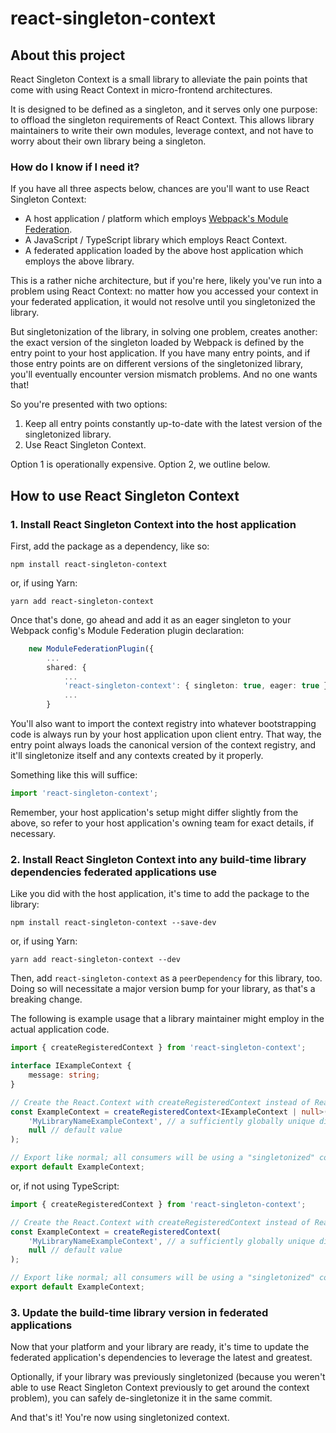 # react-singleton-context

## About this project

React Singleton Context is a small library to alleviate the pain points that come with using React Context in micro-frontend architectures.

It is designed to be defined as a singleton, and it serves only one purpose: to offload the singleton requirements of React Context. This allows library maintainers to write their own modules, leverage context, and not have to worry about their own library being a singleton.

### How do I know if I need it?

If you have all three aspects below, chances are you'll want to use React Singleton Context:

-   A host application / platform which employs [Webpack's Module Federation](https://webpack.js.org/concepts/module-federation/).
-   A JavaScript / TypeScript library which employs React Context.
-   A federated application loaded by the above host application which employs the above library.

This is a rather niche architecture, but if you're here, likely you've run into a problem using React Context: no matter how you accessed your context in your federated application, it would not resolve until you singletonized the library.

But singletonization of the library, in solving one problem, creates another: the exact version of the singleton loaded by Webpack is defined by the entry point to your host application. If you have many entry points, and if those entry points are on different versions of the singletonized library, you'll eventually encounter version mismatch problems. And no one wants that!

So you're presented with two options:

1. Keep all entry points constantly up-to-date with the latest version of the singletonized library.
2. Use React Singleton Context.

Option 1 is operationally expensive. Option 2, we outline below.

## How to use React Singleton Context

### 1. Install React Singleton Context into the host application

First, add the package as a dependency, like so:

```
npm install react-singleton-context
```

or, if using Yarn:

```
yarn add react-singleton-context
```

Once that's done, go ahead and add it as an eager singleton to your Webpack config's Module Federation plugin declaration:

```typescript
	new ModuleFederationPlugin({
		...
		shared: {
			...
  			'react-singleton-context': { singleton: true, eager: true },
			...
		}
```

You'll also want to import the context registry into whatever bootstrapping code is always run by your host application upon client entry. That way, the entry point always loads the canonical version of the context registry, and it'll singletonize itself and any contexts created by it properly.

Something like this will suffice:

```typescript
import 'react-singleton-context';
```

Remember, your host application's setup might differ slightly from the above, so refer to your host application's owning team for exact details, if necessary.

### 2. Install React Singleton Context into any build-time library dependencies federated applications use

Like you did with the host application, it's time to add the package to the library:

```
npm install react-singleton-context --save-dev
```

or, if using Yarn:

```
yarn add react-singleton-context --dev
```

Then, add `react-singleton-context` as a `peerDependency` for this library, too. Doing so will necessitate a major version bump for your library, as that's a breaking change.

The following is example usage that a library maintainer might employ in the actual application code.

```typescript
import { createRegisteredContext } from 'react-singleton-context';

interface IExampleContext {
    message: string;
}

// Create the React.Context with createRegisteredContext instead of React.createContext
const ExampleContext = createRegisteredContext<IExampleContext | null>(
    'MyLibraryNameExampleContext', // a sufficiently globally unique displayName
    null // default value
);

// Export like normal; all consumers will be using a "singletonized" context
export default ExampleContext;
```

or, if not using TypeScript:

```javascript
import { createRegisteredContext } from 'react-singleton-context';

// Create the React.Context with createRegisteredContext instead of React.createContext
const ExampleContext = createRegisteredContext(
    'MyLibraryNameExampleContext', // a sufficiently globally unique displayName
    null // default value
);

// Export like normal; all consumers will be using a "singletonized" context
export default ExampleContext;
```

### 3. Update the build-time library version in federated applications

Now that your platform and your library are ready, it's time to update the federated application's dependencies to leverage the latest and greatest.

Optionally, if your library was previously singletonized (because you weren't able to use React Singleton Context previously to get around the context problem), you can safely de-singletonize it in the same commit.

And that's it! You're now using singletonized context.
